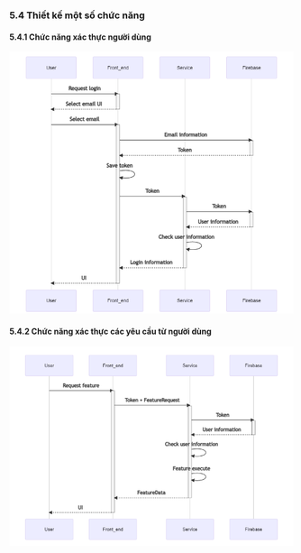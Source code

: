 ### **5.4 Thiết kế một số chức năng**

#### 5.4.1 Chức năng xác thực người dùng

<center>
  <img src="https://github.com/datai999/thesis-document/blob/main/report/src/chapter_5_achitechture_design/img/login.png?raw=true">
</center>

<div style="page-break-after: always;"></div>

#### 5.4.2 Chức năng xác thực các yêu cầu từ người dùng

<center>
  <img src="https://github.com/datai999/thesis-document/blob/main/report/src/chapter_5_achitechture_design/img/feature-request.png?raw=true">
</center>

<div style="page-break-after: always;"></div>

